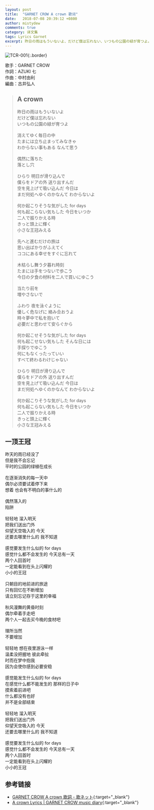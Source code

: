 ```yaml
---
layout: post
title:  "GARNET CROW A crown 歌词"
date:   2018-07-08 20:39:12 +0800
author: mistydew
comments: true
category: 译文集
tags: Lyrics Garnet
excerpt: 昨日の雨はもういないよ、だけど僕は忘れない、いつもの公園の緑が育つよ。
---
```

![TCR-001](https://crowsub.github.io/images/discography/album/TCR-001.jpg){:.border}

歌手：GARNET CROW<br>
作詞：AZUKI 七<br>
作曲：中村由利<br>
編曲：古井弘人

<blockquote class="lyric-original">
  <h2>A crown</h2>
  <p>
    昨日の雨はもういないよ<br>
    だけど僕は忘れない<br>
    いつもの公園の緑が育つよ<br>
    <br>
    消えてゆく毎日の中<br>
    たまには立ち止まってみなきゃ<br>
    わからない事もある なんて思う<br>
    <br>
    偶然に落ちた<br>
    落とし穴<br>
    <br>
    ひらり 明日が滑り込んで<br>
    僕らをドアの外 送り出すんだ<br>
    空を見上げて吸い込んだ 今日は<br>
    まだ何処へゆくのかなんて わからないよ<br>
    <br>
    何か起こりそうな気がした for days<br>
    何も起こらない気もした 今日をいつか<br>
    二人で振りかえる時<br>
    きっと頭上に輝く<br>
    小さな王冠みえる<br>
    <br>
    先へと進むだけの旅は<br>
    思い出ばかりがふえてく<br>
    ココにある幸せをすぐに忘れて<br>
    <br>
    木枯らし舞う夕暮れ時刻<br>
    たまには手をつないで歩こう<br>
    今日の夕食の材料を二人で買いにゆこう<br>
    <br>
    当たり前を<br>
    増やさないで<br>
    <br>
    ふわり 夜を泳ぐように<br>
    優しく危なげに 絡み合おうよ<br>
    時々夢中で私を抱いて<br>
    必要だと思わせて安らぐから<br>
    <br>
    何か起こせそうな気がした for days<br>
    何も起こせない気もした そんな日には<br>
    手探りでゆこう<br>
    何にもなくったっていい<br>
    すべて終わるわけじゃない<br>
    <br>
    ひらり 明日が滑り込んで<br>
    僕らをドアの外 送り出すんだ<br>
    空を見上げて吸い込んだ 今日は<br>
    まだ何処へゆくのかなんて わからないよ<br>
    <br>
    何か起こりそうな気がした for days<br>
    何も起こらない気もした 今日をいつか<br>
    二人で振りかえる時<br>
    きっと頭上に輝く<br>
    小さな王冠みえる
  </p>
</blockquote>

<div class="lyric-translation">
  <h2>一顶王冠</h2>
  <p>
    昨天的雨已经没了<br>
    但是我不会忘记<br>
    平时的公园的绿植在成长<br>
    <br>
    在逐渐消失的每一天中<br>
    偶尔必须要试着停下来<br>
    想着 也会有不明白的事什么的<br>
    <br>
    偶然落入的<br>
    陷阱<br>
    <br>
    轻轻地 溜入明天<br>
    把我们送出门外<br>
    仰望天空吸入的 今天<br>
    还要去哪里什么的 我不知道<br>
    <br>
    感觉要发生什么似的 for days<br>
    感觉什么都不会发生的 今天总有一天<br>
    两个人回首时<br>
    一定能看到在头上闪耀的<br>
    小小的王冠<br>
    <br>
    只朝目的地前进的旅途<br>
    只有回忆在不断增加<br>
    请立刻忘记存于这里的幸福<br>
    <br>
    秋风漫舞的黄昏时刻<br>
    偶尔牵着手走吧<br>
    两个人一起去买今晚的食材吧<br>
    <br>
    理所当然<br>
    不要增加<br>
    <br>
    轻轻地 想在夜里游泳一样<br>
    温柔没把握地 彼此牵扯<br>
    时而在梦中抱我<br>
    因为会使你感到必要安稳<br>
    <br>
    感觉能发生什么似的 for days<br>
    在感觉什么都不能发生的 那样的日子中<br>
    摸索着前进吧<br>
    什么都没有也好<br>
    并不是全部结束<br>
    <br>
    轻轻地 溜入明天<br>
    把我们送出门外<br>
    仰望天空吸入的 今天<br>
    还要去哪里什么的 我不知道<br>
    <br>
    感觉要发生什么似的 for days<br>
    感觉什么都不会发生的 今天总有一天<br>
    两个人回首时<br>
    一定能看到在头上闪耀的<br>
    小小的王冠
  </p>
</div>

## 参考链接

* [GARNET CROW A crown 歌詞 - 歌ネット](https://www.uta-net.com/song/20134/){:target="_blank"}
* [A crown Lyrics \| GARNET CROW music diary](https://crowsub.github.io/lyrics/original/A%20crown.html){:target="_blank"}
